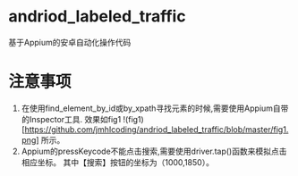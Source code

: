 # andriod_labeled_traffic
基于Appium的安卓自动化操作代码
# 注意事项
1. 在使用find_element_by_id或by_xpath寻找元素的时候,需要使用Appium自带的Inspector工具. 效果如fig1 
!(fig1)[https://github.com/jmhIcoding/andriod_labeled_traffic/blob/master/fig1.png] 所示。
2. Appium的pressKeycode不能点击搜索,需要使用driver.tap()函数来模拟点击相应坐标。 其中【搜索】按钮的坐标为（1000,1850）。

